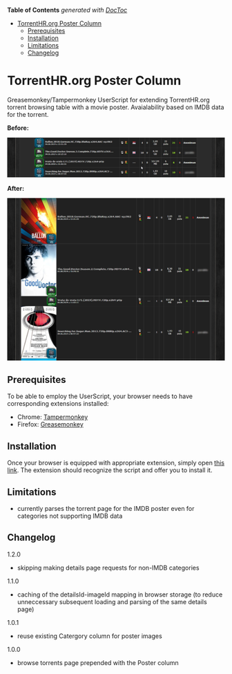 <!-- START doctoc generated TOC please keep comment here to allow auto update -->
<!-- DON'T EDIT THIS SECTION, INSTEAD RE-RUN doctoc TO UPDATE -->
**Table of Contents**  *generated with [DocToc](https://github.com/thlorenz/doctoc)*

- [TorrentHR.org Poster Column](#torrenthrorg-poster-column)
  - [Prerequisites](#prerequisites)
  - [Installation](#installation)
  - [Limitations](#limitations)
  - [Changelog](#changelog)

<!-- END doctoc generated TOC please keep comment here to allow auto update -->

# TorrentHR.org Poster Column

Greasemonkey/Tampermonkey UserScript for extending TorrentHR.org torrent browsing table with a movie poster. Avaialability based on IMDB data for the torrent.

**Before:**

![ScreenShot](thr_old.png?raw=true "Default view")

**After:**

![ScreenShot](thr_new.png?raw=true "View enhanced with poster images")


## Prerequisites

To be able to employ the UserScript, your browser needs to have corresponding extensions installed:

 - Chrome: [Tampermonkey](https://chrome.google.com/webstore/detail/tampermonkey/dhdgffkkebhmkfjojejmpbldmpobfkfo)
 - Firefox: [Greasemonkey](https://addons.mozilla.org/en-US/firefox/addon/greasemonkey/)


## Installation

Once your browser is equipped with appropriate extension, simply open [this link](https://github.com/VipSaran/TorrentHR-org-Poster-Column/raw/master/TorrentHR-org-poster-column.user.js). The extension should recognize the script and offer you to install it.


## Limitations

 - currently parses the torrent page for the IMDB poster even for categories not supporting IMDB data


## Changelog

1.2.0

 - skipping making details page requests for non-IMDB categories

1.1.0

 - caching of the detailsId-imageId mapping in browser storage (to reduce unneccessary subsequent loading and parsing of the same details page)

1.0.1

 - reuse existing Catergory column for poster images

1.0.0

 - browse torrents page prepended with the Poster column
